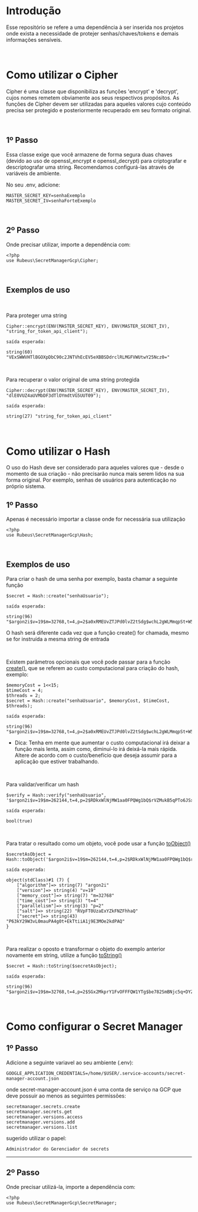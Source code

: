 # Introdução #

<p>
    Esse repositório se refere a uma dependência à ser inserida nos projetos onde exista a necessidade de protejer senhas/chaves/tokens e demais informações sensíveis.
</p>

<br>

# Como utilizar o Cipher

<p>Cipher é uma classe que disponibiliza as funções 'encrypt' e 'decrypt', cujos nomes remetem obviamente aos seus respectivos propósitos. As funções de Cipher devem ser utilizadas para aqueles valores cujo conteúdo precisa ser protegido e posteriormente recuperado em seu formato original.</p>

<br>

## 1º Passo

Essa classe exige que você armazene de forma segura duas chaves (devido ao uso de openssl_encrypt e openssl_decrypt) para criptografar e descriptografar uma string. Recomendamos configurá-las através de variáveis de ambiente.

No seu .env, adicione:

    MASTER_SECRET_KEY=senhaExemplo
    MASTER_SECRET_IV=senhaForteExemplo

<br>

## 2º Passo

Onde precisar utilizar, importe a dependência com:

    <?php
    use Rubeus\SecretManagerGcp\Cipher;

<br>

## Exemplos de uso

<br>

Para proteger uma string

    Cipher::encrypt(ENV(MASTER_SECRET_KEY), ENV(MASTER_SECRET_IV), "string_for_token_api_client");

`saída esperada:`

    string(60) "VExSWWVHTlBGOXpDbC90c2JNTVhEcEV5eXBBSDdrclRLMGFVWUtwY25Ncz0="

<br>

Para recuperar o valor original de uma string protegida

    Cipher::decrypt(ENV(MASTER_SECRET_KEY), ENV(MASTER_SECRET_IV), "dlE0VUZ4aUVMbDF3dTlOYmdtVG5UUT09");

`saída esperada:`

    string(27) "string_for_token_api_client"

<br>

# Como utilizar o Hash

<p>O uso do Hash deve ser considerado para aqueles valores que - desde o momento de sua criação - não precisarão nunca mais serem lidos na sua forma original. Por exemplo, senhas de usuários para autenticação no próprio sistema.</p>

## 1º Passo

<p>Apenas é necessário importar a classe onde for necessária sua utilização</p>

    <?php
    use Rubeus\SecretManagerGcp\Hash;

<br>

## Exemplos de uso

Para criar o hash de uma senha por exemplo, basta chamar a seguinte função

    $secret = Hash::create("senhaUsuario");

`saída esperada:`

    string(96) "$argon2i$v=19$m=32768,t=4,p=2$a0xRMEUvZTJPd0lvZ2tSdg$wchL2gWLMmqpSt+W5nLCE8xJ6CLaZ1XrTdMBe/RBJZ0"

O hash será diferente cada vez que a função create() for chamada, mesmo se for instruída a mesma string de entrada

<br>

Existem parâmetros opcionais que você pode passar para a função <u>create()</u>, que se referem ao custo computacional para criação do hash, exemplo:

    $memoryCost = 1<<15;
    $timeCost = 4;
    $threads = 2;
    $secret = Hash::create("senhaUsuario", $memoryCost, $timeCost, $threads);

`saída esperada:`

    string(96) "$argon2i$v=19$m=32768,t=4,p=2$a0xRMEUvZTJPd0lvZ2tSdg$wchL2gWLMmqpSt+W5nLCE8xJ6CLaZ1XrTdMBe/RBJZ0"

*  Dica: Tenha em mente que aumentar o custo computacional irá deixar a função mais lenta, assim como, diminuí-lo irá deixá-la mais rápida. Altere de acordo com o custo/benefício que deseja assumir para a aplicação que estiver trabalhando.

<br>

Para validar/verificar um hash

    $verify = Hash::verify("senhaUsuario", '$argon2i$v=19$m=262144,t=4,p=2$RDkxWlNjMW1aa0FPQWg1bQ$rVZMukB5qPTo6JSxpnxp/Bd18sdG//1IEuGFktmRkrs');

`saída esperada:`

    bool(true)

<br>

Para tratar o resultado como um objeto, você pode usar a função <u>toObject()</u>

    $secretAsObject = Hash::toObject('$argon2i$v=19$m=262144,t=4,p=2$RDkxWlNjMW1aa0FPQWg1bQ$rVZMukB5qPTo6JSxpnxp/Bd18sdG//1IEuGFktmRkrs');

`saída esperada:`

    object(stdClass)#1 (7) {
        ["algorithm"]=> string(7) "argon2i"
        ["version"]=> string(4) "v=19"
        ["memory_cost"]=> string(7) "m=32768"
        ["time_cost"]=> string(3) "t=4"
        ["parallelism"]=> string(3) "p=2"
        ["salt"]=> string(22) "RVpFT0UzaExYZkFNZFhhaQ"
        ["secret"]=> string(43) "P63kY29W3vL0mauPA4g0t+EkTtiiA1j9E3MOe2kdPAQ"
    }

<br>

Para realizar o oposto e transformar o objeto do exemplo anterior novamente em string, utilize a função <u>toString()</u>

    $secret = Hash::toString($secretAsObject);

`saída esperada:`

    string(96) "$argon2i$v=19$m=32768,t=4,p=2$SGx2MkprY1FvOFFFQW1YTg$be782SmBNjc5q+DYZHfyTRidu/Pq/vGuxjlCtRTzy3w"`

<br>

# Como configurar o Secret Manager

## 1º Passo
Adicione a seguinte variavel ao seu ambiente (.env):

    GOOGLE_APPLICATION_CREDENTIALS=/home/$USER/.service-accounts/secret-manager-account.json

onde secret-manager-account.json é uma conta de serviço na GCP que deve possuir ao menos as seguintes permissões:

`secretmanager.secrets.create`<br>
`secretmanager.secrets.get`<br>
`secretmanager.versions.access`<br>
`secretmanager.versions.add`<br>
`secretmanager.versions.list`<br>

sugerido utilizar o papel:

`Administrador do Gerenciador de secrets`

<hr>

## 2º Passo

Onde precisar utilizá-la, importe a dependência com:

    <?php
    use Rubeus\SecretManagerGcp\SecretManager;


<br>